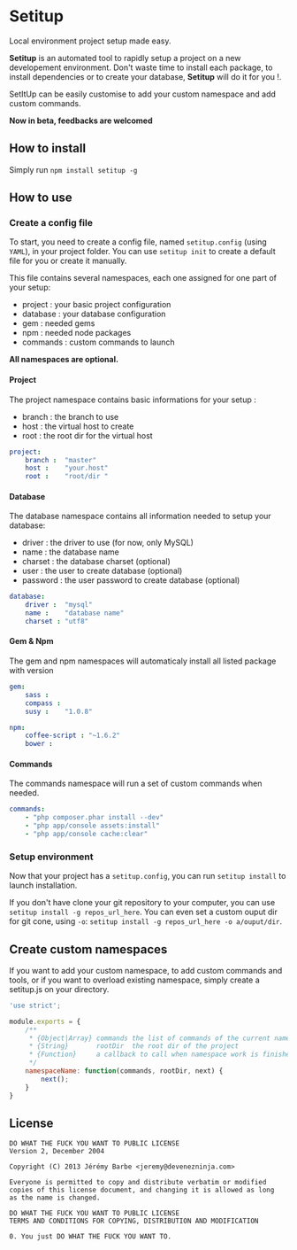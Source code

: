 # Setitup

Local environment project setup made easy.

**Setitup** is an automated tool to rapidly setup a project on a new developement environment. Don't waste time to install each package, to install dependencies or to create your database, **Setitup** will do it for you !.

SetItUp can be easily customise to add your custom namespace and add custom commands.

**Now in beta, feedbacks are welcomed**

## How to install

Simply run `npm install setitup -g`

## How to use

### Create a config file

To start, you need to create a config file, named `setitup.config` (using `YAML`), in your project folder. You can use `setitup init` to create a default file for you or create it manually.

This file contains several namespaces, each one assigned for one part of your setup:

- project : your basic project configuration
- database : your database configuration
- gem : needed gems
- npm : needed node packages
- commands : custom commands to launch

**All namespaces are optional.**


#### Project
The project namespace contains basic informations for your setup : 
- branch : the branch to use
- host : the virtual host to create
- root : the root dir for the virtual host


```yaml
project:
    branch :  "master"
    host :    "your.host"
    root :    "root/dir "
```

#### Database
The database namespace contains all information needed to setup your database:
- driver : the driver to use (for now, only MySQL)
- name : the database name
- charset : the database charset (optional)
- user : the user to create database (optional)
- password : the user password to create database (optional)

```yaml
database:
    driver :  "mysql"
    name :    "database name"
    charset : "utf8"
```

#### Gem & Npm
The gem and npm namespaces will automaticaly install all listed package with version

```yaml
gem:
    sass :
    compass :
    susy :    "1.0.8"

npm:
    coffee-script : "~1.6.2"
    bower :
```

#### Commands
The commands namespace will run a set of custom commands when needed. 

```yaml
commands:
    - "php composer.phar install --dev"
    - "php app/console assets:install"
    - "php app/console cache:clear"
```

### Setup environment

Now that your project has a `setitup.config`, you can run `setitup install` to launch installation.

If you don't have clone your git repository to your computer, you can use  `setitup install -g repos_url_here`. You can even set a custom ouput dir for git cone, using `-o`: `setitup install -g repos_url_here -o a/ouput/dir`.

## Create custom namespaces

If you want to add your custom namespace, to add custom commands and tools, or if you want to overload existing namespace, simply create a setitup.js on your directory.

```javascript
'use strict';

module.exports = {
    /**
     * {Object|Array} commands the list of commands of the current namespace
     * {String}       rootDir  the root dir of the project
     * {Function}     a callback to call when namespace work is finished
     */
    namespaceName: function(commands, rootDir, next) {
        next();
    }
}
```

## License

```
DO WHAT THE FUCK YOU WANT TO PUBLIC LICENSE
Version 2, December 2004

Copyright (C) 2013 Jérémy Barbe <jeremy@devenezninja.com>

Everyone is permitted to copy and distribute verbatim or modified
copies of this license document, and changing it is allowed as long
as the name is changed.

DO WHAT THE FUCK YOU WANT TO PUBLIC LICENSE
TERMS AND CONDITIONS FOR COPYING, DISTRIBUTION AND MODIFICATION

0. You just DO WHAT THE FUCK YOU WANT TO.
```

